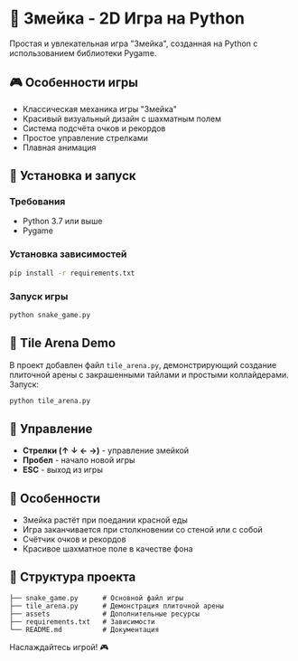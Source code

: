 # 🐍 Змейка - 2D Игра на Python

Простая и увлекательная игра "Змейка", созданная на Python с использованием библиотеки Pygame.

## 🎮 Особенности игры

- Классическая механика игры "Змейка"
- Красивый визуальный дизайн с шахматным полем
- Система подсчёта очков и рекордов
- Простое управление стрелками
- Плавная анимация

## 🚀 Установка и запуск

### Требования
- Python 3.7 или выше
- Pygame

### Установка зависимостей
```bash
pip install -r requirements.txt
```

### Запуск игры
```bash
python snake_game.py
```

## 🧱 Tile Arena Demo

В проект добавлен файл `tile_arena.py`, демонстрирующий создание плиточной арены с закрашенными тайлами и простыми коллайдерами. Запуск:
```bash
python tile_arena.py
```

## 🎯 Управление

- **Стрелки (↑ ↓ ← →)** - управление змейкой
- **Пробел** - начало новой игры
- **ESC** - выход из игры

## 🎨 Особенности

- Змейка растёт при поедании красной еды
- Игра заканчивается при столкновении со стеной или с собой
- Счётчик очков и рекордов
- Красивое шахматное поле в качестве фона

## 📁 Структура проекта

```
├── snake_game.py      # Основной файл игры
├── tile_arena.py      # Демонстрация плиточной арены
├── assets             # Дополнительные ресурсы
├── requirements.txt   # Зависимости
└── README.md          # Документация
```

Наслаждайтесь игрой! 🎮
